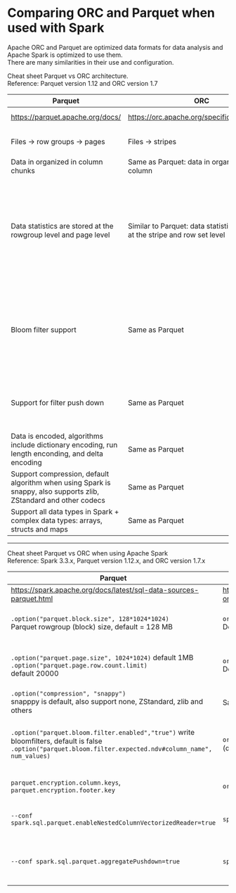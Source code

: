 # Comparing ORC and Parquet when used with Spark
Apache ORC and Parquet are optimized data formats for data analysis and Apache Spark is optimized to use them.  
There are many similarities in their use and configuration.
  
Cheat sheet Parquet vs ORC architecture.  
Reference: Parquet version 1.12 and ORC version 1.7

| Parquet                                                                                                                | ORC                                                                           | Comment                                                                                                                |
|------------------------------------------------------------------------------------------------------------------------|-------------------------------------------------------------------------------|------------------------------------------------------------------------------------------------------------------------|
| https://parquet.apache.org/docs/                                                                                       | https://orc.apache.org/specification/ORCv1/                                   | Reference Links                                                                                                        |
| Files -> row groups -> pages<br/>                                                                                      | Files -> stripes                                                              | Key data layout structures                                                                                             |
| Data in organized in column chunks                                                                                     | Same as Parquet: data in organized by column                                  | Columnar data formats                                                                                                  |
| Data statistics are stored at the rowgroup level and page level                                                        | Similar to Parquet: data statistics are stored at the stripe and row set level | Index-type structures for improved filter execution (min, max, number of rows, and number of null values are provided) |
| Bloom filter support                                                                                                   | Same as Parquet                                                               | Bloom filters improve the performance of certain filter predicates (speed up value not in a set searches)              |
| Support for filter push down                                                                                           | Same as Parquet                                                               | Query engines like Spark can offload filters to the data source| 
| Data is encoded, algorithms include dictionary encoding, run length enconding, and delta encoding                      | Same as Parquet                                                               | Encoding improves data storage                                                                                         |
| Support compression, default algorithm when using Spark is snappy, also supports zlib, ZStandard and other codecs | Same as Parquet                                                               | Compression |
| Support all data types in Spark + complex data types: arrays, structs and maps                                         | Same as Parquet                                                               | Extensive data type support|
  
----------
  
Cheat sheet Parquet vs ORC when using Apache Spark  
Reference: Spark 3.3.x, Parquet version 1.12.x, and ORC version 1.7.x

| Parquet                                                                                                                                                          | ORC                                                     | Comment                                                                |
|------------------------------------------------------------------------------------------------------------------------------------------------------------------|---------------------------------------------------------|------------------------------------------------------------------------|
| https://spark.apache.org/docs/latest/sql-data-sources-parquet.html                                                                                               | https://spark.apache.org/docs/latest/sql-data-sources-orc.html | Links                                                                  |
| `.option("parquet.block.size", 128*1024*1024)`<br/> Parquet rowgroup (block) size, default = 128 MB                                                              | `orc.stripe.size`<br/>Default = 64 MB                   | Rowgroup/stripe size, this is the main unit of parallelism             |
| `.option("parquet.page.size", 1024*1024)` default 1MB<br/>`.option("parquet.page.row.count.limit)`<br/> default 20000                                            | `orc.row.index.stride`<br/>Default 10000                | Lowest granularity for data statistics gathering and filtering         |
 | `.option("compression", "snappy")`<br/>snapppy is default, also support none, ZStandard, zlib and others                                                         | Same as Parquet                                         | Compression                                                            |
| `.option("parquet.bloom.filter.enabled","true")` write bloomfilters, default is false<br/>`.option("parquet.bloom.filter.expected.ndv#column_name", num_values)` | `orc.bloom.filter.columns` and `orc.bloom.filter.fpp` (default 0.05) | Configure bloom filters when writing data with the DataFrame writer    |
 | `parquet.encryption.column.keys`, `parquet.encryption.footer.key`                                                                                                | `orc.key.provider`, `orc.encrypt`, `orc.mask`           | Encryption- related parameters                                         |
| `--conf spark.sql.parquet.enableNestedColumnVectorizedReader=true`                                                                                               | `spark.sql.orc.enableNestedColumnVectorizedReader=true`| enable nested column vectorized reader                                 |
| `--conf spark.sql.parquet.aggregatePushdown=true`                                                                                                                | `spark.sql.orc.aggregatePushdown`| If true, aggregates will be pushed down to Parquet for optimization    |
